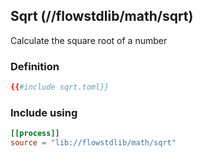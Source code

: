 ## Sqrt (//flowstdlib/math/sqrt)
Calculate the square root of a number

### Definition
```toml
{{#include sqrt.toml}}
```

### Include using
```toml
[[process]]
source = "lib://flowstdlib/math/sqrt"
```